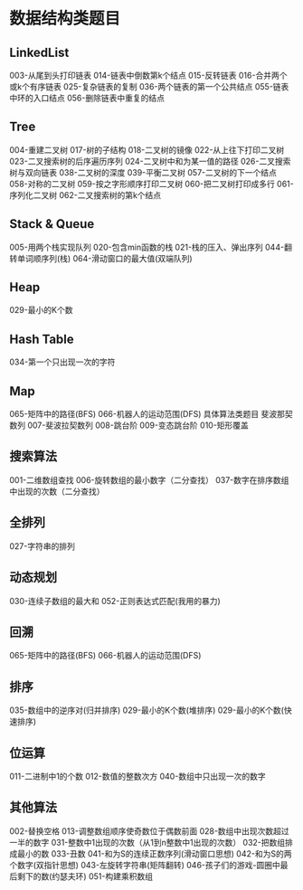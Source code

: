 # 数据结构类题目

## LinkedList
003-从尾到头打印链表
014-链表中倒数第k个结点
015-反转链表
016-合并两个或k个有序链表
025-复杂链表的复制
036-两个链表的第一个公共结点
055-链表中环的入口结点
056-删除链表中重复的结点

## Tree
004-重建二叉树
017-树的子结构
018-二叉树的镜像
022-从上往下打印二叉树
023-二叉搜索树的后序遍历序列
024-二叉树中和为某一值的路径
026-二叉搜索树与双向链表
038-二叉树的深度
039-平衡二叉树
057-二叉树的下一个结点
058-对称的二叉树
059-按之字形顺序打印二叉树
060-把二叉树打印成多行
061-序列化二叉树
062-二叉搜索树的第k个结点

## Stack & Queue
005-用两个栈实现队列
020-包含min函数的栈
021-栈的压入、弹出序列
044-翻转单词顺序列(栈)
064-滑动窗口的最大值(双端队列)

## Heap
029-最小的K个数

## Hash Table
034-第一个只出现一次的字符

## Map
065-矩阵中的路径(BFS)
066-机器人的运动范围(DFS)
具体算法类题目
斐波那契数列
007-斐波拉契数列
008-跳台阶
009-变态跳台阶
010-矩形覆盖

## 搜索算法
001-二维数组查找
006-旋转数组的最小数字（二分查找）
037-数字在排序数组中出现的次数（二分查找）

## 全排列
027-字符串的排列

## 动态规划
030-连续子数组的最大和
052-正则表达式匹配(我用的暴力)

## 回溯
065-矩阵中的路径(BFS)
066-机器人的运动范围(DFS)

## 排序
035-数组中的逆序对(归并排序)
029-最小的K个数(堆排序)
029-最小的K个数(快速排序)

## 位运算
011-二进制中1的个数
012-数值的整数次方
040-数组中只出现一次的数字

## 其他算法
002-替换空格
013-调整数组顺序使奇数位于偶数前面
028-数组中出现次数超过一半的数字
031-整数中1出现的次数（从1到n整数中1出现的次数）
032-把数组排成最小的数
033-丑数
041-和为S的连续正数序列(滑动窗口思想)
042-和为S的两个数字(双指针思想)
043-左旋转字符串(矩阵翻转)
046-孩子们的游戏-圆圈中最后剩下的数(约瑟夫环)
051-构建乘积数组